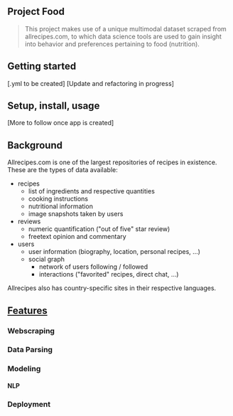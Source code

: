 ## Project Food
> This project makes use of a unique multimodal dataset scraped from allrecipes.com, to which data science tools are used to gain insight into behavior and preferences pertaining to food (nutrition).  

## Getting started

[.yml to be created]
[Update and refactoring in progress]
## Setup, install, usage

[More to follow once app is created]

## Background  
Allrecipes.com is one of the largest repositories of recipes in existence.  These are the types of data available:

- recipes
  - list of ingredients and respective quantities
  - cooking instructions
  - nutritional information
  - image snapshots taken by users
- reviews
  - numeric quantification ("out of five" star review)
  - freetext opinion and commentary
- users
  - user information (biography, location, personal recipes, ...)
  - social graph
    - network of users following / followed
    - interactions ("favorited" recipes, direct chat, ...)

Allrecipes also has country-specific sites in their respective languages.  

## [Features](./docs/README.md)

### Webscraping

### Data Parsing

### Modeling
#### NLP

### Deployment
